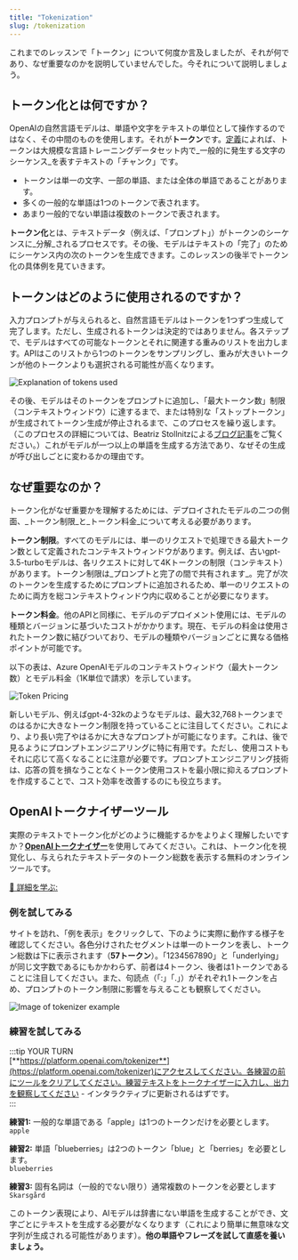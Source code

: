 ```yaml
---
title: "Tokenization"
slug: /tokenization
---
```


これまでのレッスンで「トークン」について何度か言及しましたが、それが何であり、なぜ重要なのかを説明していませんでした。今それについて説明しましょう。  
   
## トークン化とは何ですか？  
   
OpenAIの自然言語モデルは、単語や文字をテキストの単位として操作するのではなく、その中間のものを使用します。それが**トークン**です。[定義](https://platform.openai.com/docs/introduction/tokens)によれば、トークンは大規模な言語トレーニングデータセット内で_一般的に発生する文字のシーケンス_を表すテキストの「チャンク」です。  
- トークンは単一の文字、一部の単語、または全体の単語であることがあります。  
- 多くの一般的な単語は1つのトークンで表されます。  
- あまり一般的でない単語は複数のトークンで表されます。  
   
**トークン化**とは、テキストデータ（例えば、「プロンプト」）がトークンのシーケンスに_分解_されるプロセスです。その後、モデルはテキストの「完了」のためにシーケンス内の次のトークンを生成できます。このレッスンの後半でトークン化の具体例を見ていきます。  
   
## トークンはどのように使用されるのですか？  
   
入力プロンプトが与えられると、自然言語モデルはトークンを1つずつ生成して完了します。ただし、生成されるトークンは決定的ではありません。各ステップで、モデルはすべての可能なトークンとそれに関連する重みのリストを出力します。APIはこのリストから1つのトークンをサンプリングし、重みが大きいトークンが他のトークンよりも選択される可能性が高くなります。

![Explanation of tokens used](../images/llm-002.png)

その後、モデルはそのトークンをプロンプトに追加し、「最大トークン数」制限（コンテキストウィンドウ）に達するまで、または特別な「ストップトークン」が生成されてトークン生成が停止されるまで、このプロセスを繰り返します。（このプロセスの詳細については、Beatriz Stollnitzによる[ブログ記事](https://bea.stollnitz.com/blog/how-gpt-works/)をご覧ください。）これがモデルが一つ以上の単語を生成する方法であり、なぜその生成が呼び出しごとに変わるかの理由です。  
   
## なぜ重要なのか？  
   
トークン化がなぜ重要かを理解するためには、デプロイされたモデルの二つの側面、_トークン制限_と_トークン料金_について考える必要があります。  
   
**トークン制限**。すべてのモデルには、単一のリクエストで処理できる最大トークン数として定義されたコンテキストウィンドウがあります。例えば、古いgpt-3.5-turboモデルは、各リクエストに対して4Kトークンの制限（コンテキスト）があります。トークン制限は_プロンプトと完了の間で共有されます_。完了が次のトークンを生成するためにプロンプトに追加されるため、単一のリクエストのために両方を総コンテキストウィンドウ内に収めることが必要になります。  
   
**トークン料金**。他のAPIと同様に、モデルのデプロイメント使用には、モデルの種類とバージョンに基づいたコストがかかります。現在、モデルの料金は使用されたトークン数に結びついており、モデルの種類やバージョンごとに異なる価格ポイントが可能です。  
   
以下の表は、Azure OpenAIモデルのコンテキストウィンドウ（最大トークン数）とモデル料金（1K単位で請求）を示しています。

![Token Pricing](../images/aoia-pricing-tokens.png)


新しいモデル、例えばgpt-4-32kのようなモデルは、最大32,768トークンまでのはるかに大きなトークン制限を持っていることに注目してください。これにより、より長い完了やはるかに大きなプロンプトが可能になります。これは、後で見るようにプロンプトエンジニアリングに特に有用です。ただし、使用コストもそれに応じて高くなることに注意が必要です。プロンプトエンジニアリング技術は、応答の質を損なうことなくトークン使用コストを最小限に抑えるプロンプトを作成することで、コスト効率を改善するのにも役立ちます。  
   
## OpenAIトークナイザーツール  
   
実際のテキストでトークン化がどのように機能するかをよりよく理解したいですか？[**OpenAIトークナイザー**](https://platform.openai.com/tokenizer)を使用してみてください。これは、トークン化を視覚化し、与えられたテキストデータのトークン総数を表示する無料のオンラインツールです。  
   
[🔖 詳細を学ぶ:](https://help.openai.com/articles/4936856-what-are-tokens-and-how-to-count-them)  
   
### 例を試してみる  
   
サイトを訪れ、「例を表示」をクリックして、下のように実際に動作する様子を確認してください。各色分けされたセグメントは単一のトークンを表し、トークン総数は下に表示されます（**57トークン**）。「1234567890」と「underlying」が同じ文字数であるにもかかわらず、前者は4トークン、後者は1トークンであることに注目してください。また、句読点（「:」「.」）がそれぞれ1トークンを占め、プロンプトのトークン制限に影響を与えることも観察してください。

![Image of tokenizer example](../images/tokenizer-example.png)

### 練習を試してみる  
   
:::tip YOUR TURN  
[**https://platform.openai.com/tokenizer**](https://platform.openai.com/tokenizer)にアクセスしてください。各練習の前にツールをクリアしてください。練習テキストをトークナイザーに入力し、出力を観察してください - インタラクティブに更新されるはずです。  
:::  
   
**練習1:** 一般的な単語である「apple」は1つのトークンだけを必要とします。  
```apple```  
   
**練習2:** 単語「blueberries」は2つのトークン「blue」と「berries」を必要とします。  
```blueberries```  
   
**練習3:** 固有名詞は（一般的でない限り）通常複数のトークンを必要とします  
```Skarsgård```  
   
このトークン表現により、AIモデルは辞書にない単語を生成することができ、文字ごとにテキストを生成する必要がなくなります（これにより簡単に無意味な文字列が生成される可能性があります）。**他の単語やフレーズを試して直感を養いましょう。**